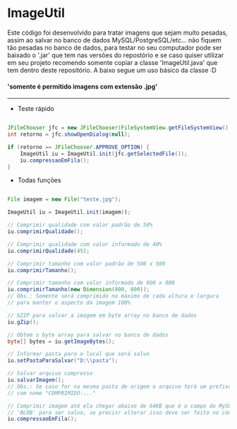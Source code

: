 
# ImageUtil

Este código foi desenvolvido para tratar imagens que sejam muito pesadas, assim ao salvar no banco de dados MySQL/PostgreSQL/etc... não fiquem tão pesadas no banco de dados, para testar no seu computador pode ser baixado o '.jar' que tem nas versões do repostório e se caso quiser utilizar em seu projeto recomendo somente copiar a classe 'ImageUtil.java' que tem dentro deste repositório. A baixo segue um uso básico da classe :D

#### 'somente é permitido imagens com extensão .jpg'

---
* Teste rápido
```java

JFileChooser jfc = new JFileChooser(FileSystemView.getFileSystemView().getHomeDirectory());
int retorno = jfc.showOpenDialog(null);

if (retorno == JFileChooser.APPROVE_OPTION) {
    ImageUtil iu = ImageUtil.init(jfc.getSelectedFile());
    iu.compressaoEmFila();
}

```

* Todas funções
```java

File imagem = new File("teste.jpg");

ImageUtil iu = ImageUtil.init(imagem));

// Comprimir qualidade com valor padrão de 50%
iu.comprimirQualidade();

// Comprimir qualidade com valor informado de 40%
iu.comprimirQualidade(45);

// Comprimir tamanho com valor padrão de 500 x 500
iu.comprimirTamanho();

// Comprimir tamanho com valor informado de 800 x 800
iu.comprimirTamanho(new Dimension(800, 800));
// Obs.: Somente será comprimido no máximo de cada altura e largura
// para manter o aspecto da imagem 100%

// GZIP para salvar a imagem em byte array no banco de dados
iu.gZip();

// Obtem o byte array para salvar no banco de dados
byte[] bytes = iu.getImageBytes();

// Informar pasta para o local que será salvo
iu.setPastaParaSalvar("D:\\pasta");

// Salvar arquivo compresso
iu.salvarImagem();
// Obs.: Se caso for na mesma pasta de origem o arquivo terá um prefixo
// com nome "COMPRIMIDO-..."

// Comprimir imagem até ela chegar abaixo de 64KB que é o campo do MySQL
// 'BLOB' para ser salvo, se precisr alterar isso deve ser feito no código fonte
iu.compressaoEmFila();


```
